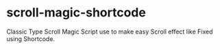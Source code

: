# scroll-magic-shortcode
Classic Type Scroll Magic Script use to make easy Scroll effect like Fixed using Shortcode.
